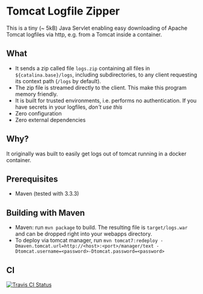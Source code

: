 # Tomcat Logfile Zipper
This is a tiny (~ 5kB) Java Servlet enabling easy downloading of Apache Tomcat logfiles via http, e.g. from a Tomcat inside a container.

## What
* It sends a zip called file `logs.zip` containing all files in `${catalina.base}/logs`, including subdirectories, to any client requesting its context path (`/logs` by default).
* The zip file is streamed directly to the client. This make this program memory friendly.
* It is built for trusted environments, i.e. performs no authentication. If you have secrets in your logfiles, *don't use this*
* Zero configuration
* Zero external dependencies

## Why?
It originally was built to easily get logs out of tomcat running in a docker container.

## Prerequisites
* Maven (tested with 3.3.3)

## Building with Maven
* Maven: run `mvn package` to build. The resulting file is `target/logs.war` and can be dropped right into your webapps directory.
* To deploy via tomcat manager, run `mvn tomcat7:redeploy -Dmaven.tomcat.url=http://<host>:<port>/manager/text -Dtomcat.username=<password>-Dtomcat.password=<password>`

## CI
[![Travis CI Status](https://travis-ci.org/cbonitz/tomcat-logfile-zipper.svg)](https://travis-ci.org/cbonitz/tomcat-logfile-zipper)
